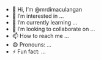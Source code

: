 - 👋 Hi, I’m @mrdimaculangan
- 👀 I’m interested in ...
- 🌱 I’m currently learning ...
- 💞️ I’m looking to collaborate on ...
- 📫 How to reach me ...
- 😄 Pronouns: ...
- ⚡ Fun fact: ...

<!---
mrdimaculangan/mrdimaculangan is a ✨ special ✨ repository because its `README.md` (this file) appears on your GitHub profile.
You can click the Preview link to take a look at your changes.
--->
